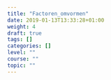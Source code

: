 ```yaml
---
title: "Factoren_omvormen"
date: 2019-01-13T13:33:28+01:00
weight: 4
draft: true
tags: []
categories: []
level: ""
course: ""
topic: ""
---
```


